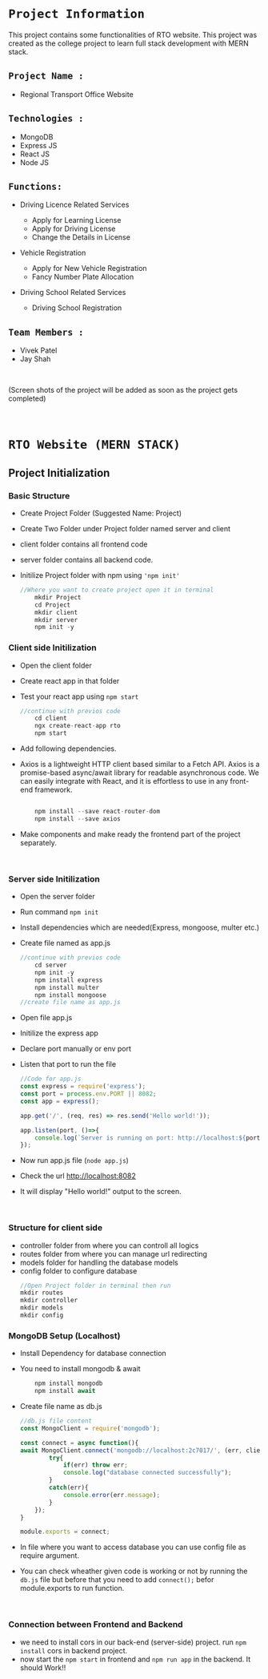 # `Project Information`
This project contains some functionalities of RTO website. This project was created as the college project to learn full stack development with MERN stack.
</br>


## `Project Name :`
- Regional Transport Office Website

## `Technologies :`

- MongoDB
- Express JS
- React JS
- Node JS



## `Functions:`
- Driving Licence Related Services
    - Apply for Learning License</li>
    - Apply for Driving License</li>
    - Change the Details in License</li>
    
- Vehicle Registration
    
    - Apply for New Vehicle Registration
    - Fancy Number Plate Allocation

- Driving School Related Services
    - Driving School Registration



## `Team Members :`
- Vivek Patel
- Jay Shah

</br>

(Screen shots of the project will be added as soon as the project gets completed)

</br>

# `RTO Website (MERN STACK)`



## Project Initialization

### Basic Structure
- Create Project Folder (Suggested Name: Project)
- Create Two Folder under Project folder named server and client
- client folder contains all frontend code
- server folder contains all backend code.
- Initilize Project folder with npm using `'npm init'`

    ```js
    //Where you want to create project open it in terminal
        mkdir Project
        cd Project
        mkdir client
        mkdir server
        npm init -y
    ```
### Client side Initilization
- Open the client folder
- Create react app in that folder
- Test your react app using `npm start`

    ```js
    //continue with previos code
        cd client
        ngx create-react-app rto
        npm start
    ```

- Add following dependencies. 
- Axios is a lightweight HTTP client based similar to a Fetch API. Axios is a promise-based async/await library for readable asynchronous code. We can easily integrate with React, and it is effortless to use in any front-end framework.
    ```js

        npm install --save react-router-dom
        npm install --save axios
    ```
- Make components and make ready the frontend part of the project separately.
</br>

### Server side Initilization
- Open the server folder
- Run command `npm init`
- Install dependencies which are needed(Express, mongoose, multer etc.)
- Create file named as app.js

    ```js
    //continue with previos code
        cd server
        npm init -y
        npm install express
        npm install multer
        npm install mongoose
    //create file name as app.js
    ```
- Open file app.js
- Initilize the express app
- Declare port manually or env port
- Listen that port to run the file

    ```js
    //Code for app.js
    const express = require('express');
    const port = process.env.PORT || 8082;
    const app = express();

    app.get('/', (req, res) => res.send('Hello world!'));

    app.listen(port, ()=>{
        console.log(`Server is running on port: http://localhost:${port}`);
    });
    ```
- Now run app.js file (`node app.js`)
- Check the url [http://localhost:8082](http://localhost:8082)
- It will display "Hello world!" output to the screen.

</br>

### Structure for client side
- controller folder from where you can controll all logics
- routes folder from where you can manage url redirecting
- models folder for handling the database models
- config folder to configure database
    ```js
    //Open Project folder in terminal then run
    mkdir routes
    mkdir controller
    mkdir models
    mkdir config
    ```

### MongoDB Setup (Localhost)
- Install Dependency for database connection
- You need to install mongodb & await
    
    ```js
        npm install mongodb
        npm install await
    ```
- Create file name as db.js
    ```js
    //db.js file content
    const MongoClient = require('mongodb');

    const connect = async function(){
    await MongoClient.connect('mongodb://localhost:2c7017/', (err, client) => {
            try{
                if(err) throw err;
                console.log("database connected successfully");
            } 
            catch(err){
                console.error(err.message);
            }
        });  
    }

    module.exports = connect;
    ```
- In file where you want to access database you can use config file as require argument.
- You can check wheather given code is working or not by running the `db.js` file but before that you need to add `connect();` befor module.exports to run function.

</br>

### Connection between Frontend and Backend
- we need to install cors in our back-end (server-side) project. run `npm install` cors in backend project.
- now start the `npm start` in frontend and `npm run app` in the backend. It should Work!!
    

